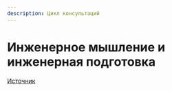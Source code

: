 ```yaml
---
description: Цикл консультаций
---
```


# Инженерное мышление и инженерная подготовка

[Источник](https://shchedrovitskiy.com/shop/%D0%A6%D0%B8%D0%BA%D0%BB-%D0%BA%D0%BE%D0%BD%D1%81%D1%83%D0%BB%D1%8C%D1%82%D0%B0%D1%86%D0%B8%D0%B9-%D0%98%D0%BD%D0%B6%D0%B5%D0%BD%D0%B5%D1%80%D0%BD%D0%BE%D0%B5-%D0%BC%D1%8B%D1%88%D0%BB%D0%B5%D0%BD%D0%B8%D0%B5-%D0%B8-%D0%B8%D0%BD%D0%B6%D0%B5%D0%BD%D0%B5%D1%80%D0%BD%D0%B0%D1%8F-%D0%BF%D0%BE%D0%B4%D0%B3%D0%BE%D1%82%D0%BE%D0%B2%D0%BA%D0%B0-p241809967)
